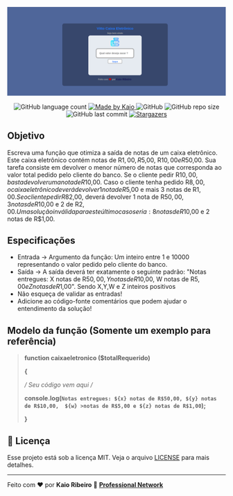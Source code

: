 <p align="center" background="#4e6f96">
  <img alt="Vitto Caixa Eletrônico" src="assets/bgReadme.png" >
</p>

<p align="center">
  <img alt="GitHub language count" src="https://img.shields.io/github/languages/count/kaiorr/caixaEletronicoJS?style=plastic">

  <a href="https://www.linkedin.com/in/kaio-ribeiro-310123150/"> 
    <img alt="Made by Kaio" src="https://img.shields.io/badge/made%20by-kaiorr-%2304D361">
  </a>
  
  <img alt="GitHub" src="https://img.shields.io/github/license/kaiorr/caixaEletronicoJS?color=7800ff&style=plastic">

  <img alt="GitHub repo size" src="https://img.shields.io/github/repo-size/kaiorr/caixaEletronicoJS?color=7800ff&style=plastic">

  <img alt="GitHub last commit" src="https://img.shields.io/github/last-commit/kaiorr/caixaEletronicoJS?color=7800ff&style=plastic">

  <a href="https://github.com/kaiorr/caixaEletronicoJS/stargazers">
    <img alt="Stargazers" src="https://img.shields.io/github/stars/kaiorr/caixaEletronicoJS?style=social">
  </a>
</p>

## Objetivo

Escreva uma função que otimiza a saída de notas de um caixa eletrônico.
Este caixa eletrônico contém notas de R$1,00, R$5,00, R$10,00 e R$50,00.
Sua tarefa consiste em devolver o menor número de notas que corresponda ao valor total pedido pelo cliente do banco. Se o cliente pedir R$10,00, basta devolver uma nota de R$10,00.
Caso o cliente tenha pedido R$8,00, o caixa eletrônico deverá devolver 1 nota de R$5,00 e mais 3 notas de R$1,00. Se o cliente pedir R$82,00, deverá devolver 1 nota de R$50,00,
3 notas de R$10,00 e 2 de R$2,00. Uma solução inválida para este último caso seria: 8 notas de R$10,00 e 2 notas de R$1,00.

## Especificações

- Entrada -> Argumento da função: Um inteiro entre 1 e 10000 representando o valor pedido pelo cliente do banco.
- Saída -> A saída deverá ter exatamente o seguinte padrão: "Notas entregues: X notas de R$50,00, Y notas de R$10,00, W notas de R$5,00 e Z notas de R$1,00". Sendo X,Y,W e Z inteiros positivos
- Não esqueça de validar as entradas!
- Adicione ao código-fonte comentários que podem ajudar o entendimento da solução!

## Modelo da função (Somente um exemplo para referência)

> **<p>function caixaeletronico ($totalRequerido)</p>** 
> **<p>{</p>**
> **<p>/* Seu código vem aqui */</p>**
> **<p>console.log(`Notas entregues: ${x} notas de R$50,00, ${y} notas de R$10,00,  ${w} >notas de R$5,00 e ${z} notas de R$1,00`);</p>**
> **}**

## 📝 Licença

Esse projeto está sob a licença MIT. Veja o arquivo [LICENSE](https://raw.githubusercontent.com/kaiorr/caixaEletronicoJS/master/LICENSE) para mais detalhes.

----

Feito com :heart: por **Kaio Ribeiro** :call_me_hand: **[Professional Network](https://www.linkedin.com/in/kaio-ribeiro-310123150/)**
